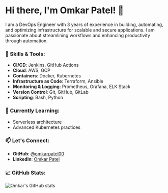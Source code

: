 # Hi there, I'm Omkar Patel! 👋

I am a DevOps Engineer with 3 years of experience in building, automating, and optimizing infrastructure for scalable and secure applications. I am passionate about streamlining workflows and enhancing productivity through automation.

### 🚀 Skills & Tools:
- **CI/CD**: Jenkins, GitHub Actions
- **Cloud**: AWS, GCP
- **Containers**: Docker, Kubernetes
- **Infrastructure as Code**: Terraform, Ansible
- **Monitoring & Logging**: Prometheus, Grafana, ELK Stack
- **Version Control**: Git, GitHub, GitLab
- **Scripting**: Bash, Python

### 🌱 Currently Learning:
- Serverless architecture
- Advanced Kubernetes practices

### 📫 Let's Connect:
- **GitHub**: [@omkarpatel00](https://github.com/omkarpatel00)
- **LinkedIn**: [Omkar Patel](https://www.linkedin.com/in/omkarpatel00)

### 📈 GitHub Stats:
![Omkar's GitHub stats](https://github-readme-stats.vercel.app/api?username=omkarpatel00&show_icons=true&theme=radical)

